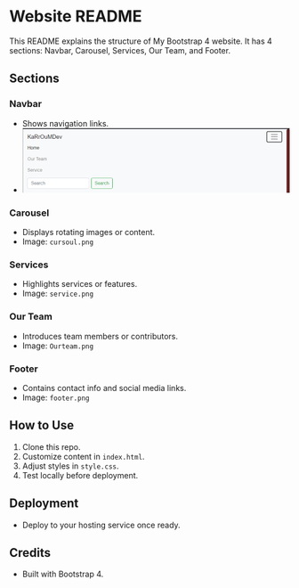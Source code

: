 # Website README

This README explains the structure of My Bootstrap 4 website. It has 4 sections: Navbar, Carousel, Services, Our Team, and Footer.

## Sections

### Navbar

- Shows navigation links.
- ![Navbar Image](navbar.png)
### Carousel

- Displays rotating images or content.
- Image: `cursoul.png`

### Services

- Highlights services or features.
- Image: `service.png`

### Our Team

- Introduces team members or contributors.
- Image: `Ourteam.png`

### Footer

- Contains contact info and social media links.
- Image: `footer.png`

## How to Use

1. Clone this repo.
2. Customize content in `index.html`.
3. Adjust styles in `style.css`.
4. Test locally before deployment.

## Deployment

- Deploy to your hosting service once ready.

## Credits

- Built with Bootstrap 4.
